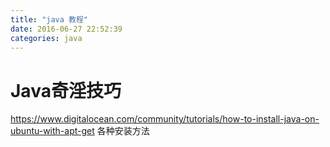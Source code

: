 ```yaml
---
title: "java 教程"
date: 2016-06-27 22:52:39
categories: java
---
```


# Java奇淫技巧

https://www.digitalocean.com/community/tutorials/how-to-install-java-on-ubuntu-with-apt-get
各种安装方法